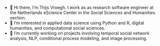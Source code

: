 - 👋 Hi there, I’m Thijs Vroegh. I work as as research software engineer at the Netherlands eScience Center in the Social Sciences and Humanities section.
- 👀 I’m interested in applied data science using Python and R, digital humanities, and computational social sciences.
- 🌱 I’m currently working on projects involving temporal social network analysis, NLP, conditional process modeling, and image processing.

<!---
ThijsVroegh/ThijsVroegh is a ✨ special ✨ repository because its `README.md` (this file) appears on your GitHub profile.
You can click the Preview link to take a look at your changes.
--->
